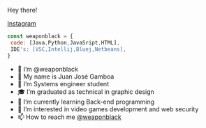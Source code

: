 Hey there! 

[Instagram](https://www.instagram.com/juanjosegamboa5/)

 ```javascript
const weaponblack = {
  code: [Java,Python,JavaSript,HTML],
  IDE's: [VSC,Intellij,Bluej,Netbeans],
}
```

- 👋 I’m @weaponblack
- 🧑 My name is Juan José Gamboa
- 📖 I’m Systems engineer student 
- 🎓 I’m graduated as technical in graphic design
- 🌱 I’m currently learning Back-end programming
- 👀 I’m interested in video games development and web security  
- 📫 How to reach me [@weaponblack](https://github.com/weaponblack)

<!---
weaponblack/weaponblack is a ✨ special ✨ repository because its `README.md` (this file) appears on your GitHub profile.
You can click the Preview link to take a look at your changes.
--->
